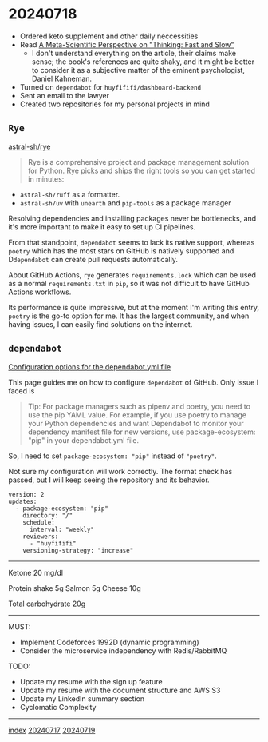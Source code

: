<head><meta name="viewport" content="width=device-width, initial-scale=1.0, user-scalable=yes" /><meta charset="UTF-8"></head>

# 20240718

- Ordered keto supplement and other daily neccessities
- Read [A Meta-Scientific Perspective on "Thinking: Fast and Slow"](https://replicationindex.com/2020/12/30/a-meta-scientific-perspective-on-thinking-fast-and-slow/)
	- I don\'t understand everything on the article, their claims make sense; the book\'s references are quite shaky, and it might be better to consider it as a subjective matter of the eminent psychologist, Daniel Kahneman.
- Turned on `dependabot` for `huyfififi/dashboard-backend`
- Sent an email to the lawyer
- Created two repositories for my personal projects in mind

## `Rye`

[astral-sh/rye](https://github.com/astral-sh/rye)

> Rye is a comprehensive project and package management solution for Python.
> Rye picks and ships the right tools so you can get started in minutes:

- `astral-sh/ruff` as a formatter.
- `astral-sh/uv` with `unearth` and `pip-tools` as a package manager

Resolving dependencies and installing packages never be bottlenecks, and it\'s more important to make it easy to set up CI pipelines.

From that standpoint, `dependabot` seems to lack its native support, whereas `poetry` which has the most stars on GitHub is natively supported and D`dependabot` can create pull requests automatically.

About GitHub Actions, `rye` generates `requirements.lock` which can be used as a normal `requirements.txt` in `pip`, so it was not difficult to have GitHub Actions workflows.

Its performance is quite impressive, but at the moment I\'m writing this entry, `poetry` is the go-to option for me. It has the largest community, and when having issues, I can easily find solutions on the internet.

## `dependabot`

[Configuration options for the dependabot.yml file](https://docs.github.com/en/code-security/dependabot/dependabot-version-updates/configuration-options-for-the-dependabot.yml-file)

This page guides me on how to configure `dependabot` of GitHub. Only issue I faced is

> Tip: For package managers such as pipenv and poetry, you need to use the pip YAML value.
> For example, if you use poetry to manage your Python dependencies and want Dependabot to monitor your dependency manifest file for new versions, use package-ecosystem: "pip" in your dependabot.yml file.

So, I need to set `package-ecosystem: "pip"` instead of `"poetry"`.

Not sure my configuration will work correctly. The format check has passed, but I will keep seeing the repository and its behavior.

```
version: 2
updates:
  - package-ecosystem: "pip"
    directory: "/"
    schedule:
      interval: "weekly"
    reviewers:
      - "huyfififi"
    versioning-strategy: "increase"
```

---

Ketone 20 mg/dl

Protein shake 5g
Salmon 5g
Cheese 10g

Total carbohydrate 20g

---

MUST:

- Implement Codeforces 1992D (dynamic programming)
- Consider the microservice independency with Redis/RabbitMQ

TODO:

- Update my resume with the sign up feature
- Update my resume with the document structure and AWS S3
- Update my LinkedIn summary section
- Cyclomatic Complexity

---

[index](../../index.html)
[20240717](20240717.html)
[20240719](20240719.html)
